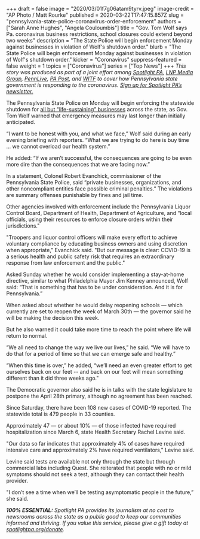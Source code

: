 +++
draft = false
image = "2020/03/01f7g06atam9tyrv.jpeg"
image-credit = "AP Photo / Matt Rourke"
published = 2020-03-22T17:47:15.857Z
slug = "pennsylvania-state-police-coronavirus-order-enforcement"
authors = ["Sarah Anne Hughes", "Angela Couloumbis"]
title = "Gov. Tom Wolf says Pa. coronavirus business restrictions, school closures could extend beyond two weeks"
description = "The State Police will begin enforcement Monday against businesses in violation of Wolf's shutdown order."
blurb = "The State Police will begin enforcement Monday against businesses in violation of Wolf's shutdown order."
kicker = "Coronavirus"
suppress-featured = false
weight = 1
topics = ["Coronavirus"]
series = ["Top News"]
+++
<i>This story was produced as part of a joint effort among [Spotlight PA](https://www.spotlightpa.org/), [LNP Media Group](https://lancasteronline.com/), [PennLive](https://www.pennlive.com/), [PA Post](https://papost.org/), and [WITF](https://www.witf.org/) to cover how Pennsylvania state government is responding to the coronavirus. [Sign up for Spotlight PA’s newsletter.](https://www.spotlightpa.org/newsletters)</i>

The Pennsylvania State Police on Monday will begin enforcing the statewide shutdown for [all but “life-sustaining” businesses](https://slack-redir.net/link?url=https%3A%2F%2Fwww.inquirer.com%2Fhealth%2Fcoronavirus%2Fspl%2Fpennsylvania-shutdown-lifesustaining-businesses-tom-wolf-shut-down-20200319.html) across the state, as Gov. Tom Wolf warned that emergency measures may last longer than initially anticipated.

“I want to be honest with you, and what we face,” Wolf said during an early evening briefing with reporters. “What we are trying to do here is buy time … we cannot overload our health system.”

He added: “If we aren’t successful, the consequences are going to be even more dire than the consequences that we are facing now.”

In a statement, Colonel Robert Evanchick, commissioner of the Pennsylvania State Police, said “private businesses, organizations, and other noncompliant entities face possible criminal penalties.” The violations are summary offenses punishable by fines and jail time.

Other agencies involved with enforcement include the Pennsylvania Liquor Control Board, Department of Health, Department of Agriculture, and “local officials, using their resources to enforce closure orders within their jurisdictions."

"Troopers and liquor control officers will make every effort to achieve voluntary compliance by educating business owners and using discretion when appropriate,” Evanchick said. "But our message is clear: COVID-19 is a serious health and public safety risk that requires an extraordinary response from law enforcement and the public."

<script src="https://www.spotlightpa.org/embed.js" async></script><div data-spl-embed-version="1" data-spl-src="https://www.spotlightpa.org/embeds/donate/"></div>

Asked Sunday whether he would consider implementing a stay-at-home directive, similar to what Philadelphia Mayor Jim Kenney announced, Wolf said: “That is something that has to be under consideration. And it is for Pennsylvania.”

When asked about whether he would delay reopening schools — which currently are set to reopen the week of March 30th — the governor said he will be making the decision this week.

But he also warned it could take more time to reach the point where life will return to normal.

“We all need to change the way we live our lives,” he said. “We will have to do that for a period of time so that we can emerge safe and healthy.”

“When this time is over,” he added, “we’ll need an even greater effort to get ourselves back on our feet -- and back on our feet will mean something different than it did three weeks ago."

The Democratic governor also said he is in talks with the state legislature to postpone the April 28th primary, although no agreement has been reached.

Since Saturday, there have been 108 new cases of COVID-19 reported. The statewide total is 479 people in 33 counties.

Approximately 47 — or about 10% — of those infected have required hospitalization since March 6, state Health Secretary Rachel Levine said.

"Our data so far indicates that approximately 4% of cases have required intensive care and approximately 2% have required ventilators," Levine said.

Levine said tests are available not only through the state but through commercial labs including Quest. She reiterated that people with no or mild symptoms should not seek a test, although they can contact their health provider.

"I don’t see a time when we’ll be testing asymptomatic people in the future,” she said.

<b><i>100% ESSENTIAL:</b> Spotlight PA provides its journalism at no cost to newsrooms across the state as a public good to keep our communities informed and thriving. If you value this service, please give a gift today at [spotlightpa.org/donate](https://www.spotlightpa.org/donate).</i>

<script src="https://www.spotlightpa.org/embed.js" async></script><div data-spl-embed-version="1" data-spl-src="https://www.spotlightpa.org/embeds/tips/?tip_text=Do%20you%20have%20a%20tip%20about%20%3Cb%3Ehow%20Pa.'s%20government%20is%20responding%20to%20the%20coronavirus%3C%2Fb%3E%3F%20Tell%20us."></div>
